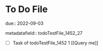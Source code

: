 # To Do File

due:: 2022-09-03

metadatafield:: todoTestFile_1452_27

- [ ] Task of todoTestFile_1452 1 [[Query me]]
